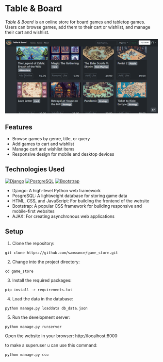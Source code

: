 # Table & Board

*Table & Board* is an online store for board games and tabletop games. Users can browse games, add them to their cart or wishlist, and manage their cart and wishlist.

![img.png](static/default/interface.png)

## Features

- Browse games by genre, title, or query
- Add games to cart and wishlist
- Manage cart and wishlist items
- Responsive design for mobile and desktop devices

## Technologies Used

[![Django](https://img.shields.io/badge/-Django-464646?style=flat-square&logo=Django)](https://www.djangoproject.com/)
[![PostgreSQL](https://img.shields.io/badge/-PostgreSQL-464646?style=flat-square&logo=PostgreSQL)](https://www.postgresql.org/)
[![Bootstrap](https://img.shields.io/badge/-Bootstrap-464646?style=flat-square&logo=Bootstrap)](https://www.bootstrap.com/)

- Django: A high-level Python web framework
- PosgreSQL: A lightweight database for storing game data
- HTML, CSS, and JavaScript: For building the frontend of the website
- Bootstrap: A popular CSS framework for building responsive and mobile-first websites
- AJAX: For creating asynchronous web applications

## Setup

1. Clone the repository:

```
git clone https://github.com/samwance/game_store.git
```

2. Change into the project directory:

```
cd game_store
```

3. Install the required packages:

```
pip install -r requirements.txt
```

4. Load the data in the database:
```
python manage.py loaddata db_data.json
```
5. Run the development server:

```
python manage.py runserver
```

Open the website in your browser:
http://localhost:8000

to make a superuser u can use this command:
```
python manage.py csu
```   

